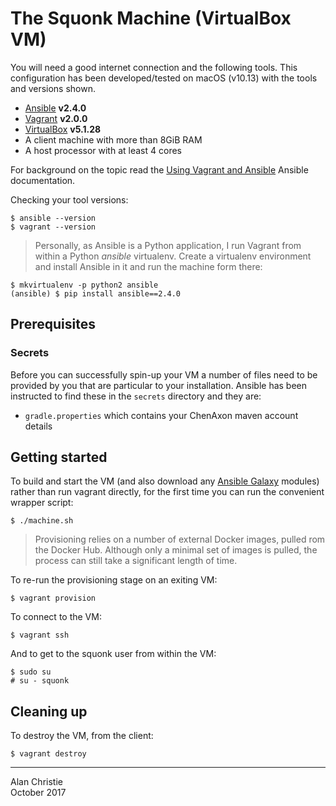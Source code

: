 # The Squonk Machine (VirtualBox VM) 
You will need a good internet connection and the following tools.
This configuration has been developed/tested on macOS (v10.13)
with the tools and versions shown.

-   [Ansible] **v2.4.0**
-   [Vagrant] **v2.0.0**
-   [VirtualBox] **v5.1.28**
-   A client machine with more than 8GiB RAM
-   A host processor with at least 4 cores

For background on the topic read the [Using Vagrant and Ansible]
Ansible documentation.

Checking your tool versions:

    $ ansible --version
    $ vagrant --version
    
>   Personally, as Ansible is a Python application, I run Vagrant from
    within a Python _ansible_ virtualenv. Create a virtualenv environment
    and install Ansible in it and run the machine form there:
    
    $ mkvirtualenv -p python2 ansible
    (ansible) $ pip install ansible==2.4.0
    
## Prerequisites

### Secrets
Before you can successfully spin-up your VM a number of files need to be
provided by you that are particular to your installation. Ansible has been
instructed to find these in the `secrets` directory and they are:

-   `gradle.properties` which contains your ChenAxon maven account details

## Getting started
To build and start the VM (and also download any [Ansible Galaxy] modules)
rather than run vagrant directly, for the first time you can run the
convenient wrapper script:

    $ ./machine.sh

>   Provisioning relies on a number of external Docker images,
    pulled rom the Docker Hub. Although only a minimal set of images
    is pulled, the process can still take a significant length of time.

To re-run the provisioning stage on an exiting VM:

    $ vagrant provision

To connect to the VM:

    $ vagrant ssh

And to get to the squonk user from within the VM:

    $ sudo su
    # su - squonk

## Cleaning up
To destroy the VM, from the client:

    $ vagrant destroy

---

Alan Christie  
October 2017

[Ansible]: http://docs.ansible.com/ansible/latest/intro_installation.html
[Ansible Galaxy]: https://galaxy.ansible.com
[Using Vagrant and Ansible]: http://docs.ansible.com/ansible/latest/guide_vagrant.html
[Vagrant]: https://www.vagrantup.com/downloads.html
[VirtualBox]: https://www.virtualbox.org/wiki/Downloads

